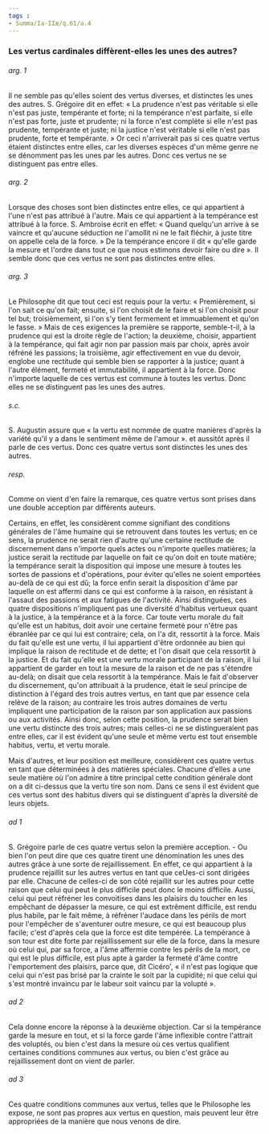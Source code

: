 ```yaml
---
tags : 
- Summa/Ia-IIæ/q.61/a.4
---
```


### Les vertus cardinales diffèrent-elles les unes des autres?

###### arg. 1
Il ne semble pas qu'elles soient des vertus diverses, et distinctes les unes des autres. S. Grégoire dit en effet: « La prudence n'est pas véritable si elle n'est pas juste, tempérante et forte; ni la tempérance n'est parfaite, si elle n'est pas forte, juste et prudente; ni la force n'est complète si elle n'est pas prudente, tempérante et juste; ni la justice n'est véritable si elle n'est pas prudente, forte et tempérante. » Or ceci n'arriverait pas si ces quatre vertus étaient distinctes entre elles, car les diverses espèces d'un même genre ne se dénomment pas les unes par les autres. Donc ces vertus ne se distinguent pas entre elles. 

###### arg. 2
Lorsque des choses sont bien distinctes entre elles, ce qui appartient à l'une n'est pas attribué à l'autre. Mais ce qui appartient à la tempérance est attribué à la force. S. Ambroise écrit en effet: « Quand quelqu'un arrive à se vaincre et qu'aucune séduction ne l'amollit ni ne le fait fléchir, à juste titre on appelle cela de la force. » De la tempérance encore il dit « qu'elle garde la mesure et l'ordre dans tout ce que nous estimons devoir faire ou dire ». Il semble donc que ces vertus ne sont pas distinctes entre elles. 

###### arg. 3
Le Philosophe dit que tout ceci est requis pour la vertu: « Premièrement, si l'on sait ce qu'on fait; ensuite, si l'on choisit de le faire et si l'on choisit pour tel but; troisièmement, si l'on s'y tient fermement et immuablement et qu'on le fasse. » Mais de ces exigences la première se rapporte, semble-t-il, à la prudence qui est la droite règle de l'action; la deuxième, choisir, appartient à la tempérance, qui fait agir non par passion mais par choix, après avoir réfréné les passions; la troisième, agir effectivement en vue du devoir, englobe une rectitude qui semble bien se rapporter à la justice; quant à l'autre élément, fermeté et immutabilité, il appartient à la force. Donc n'importe laquelle de ces vertus est commune à toutes les vertus. Donc elles ne se distinguent pas les unes des autres. 

###### s.c.
S. Augustin assure que « la vertu est nommée de quatre manières d'après la variété qu'il y a dans le sentiment même de l'amour ». et aussitôt après il parle de ces vertus. Donc ces quatre vertus sont distinctes les unes des autres. 

###### resp.
Comme on vient d'en faire la remarque, ces quatre vertus sont prises dans une double acception par différents auteurs. 

Certains, en effet, les considèrent comme signifiant des conditions générales de l'âme humaine qui se retrouvent dans toutes les vertus; en ce sens, la prudence ne serait rien d'autre qu'une certaine rectitude de discernement dans n'importe quels actes ou n'importe quelles matières; la justice serait la rectitude par laquelle on fait ce qu'on doit en toute matière; la tempérance serait la disposition qui impose une mesure à toutes les sortes de passions et d'opérations, pour éviter qu'elles ne soient emportées au-delà de ce qui est dû; la force enfin serait la disposition d'âme par laquelle on est affermi dans ce qui est conforme à la raison, en résistant à l'assaut des passions et aux fatigues de l'activité. Ainsi distinguées, ces quatre dispositions n'impliquent pas une diversité d'habitus vertueux quant à la justice, à la tempérance et à la force. Car toute vertu morale du fait qu'elle est un habitus, doit avoir une certaine fermeté pour n'être pas ébranlée par ce qui lui est contraire; cela, on l'a dit, ressortit à la force. Mais du fait qu'elle est une vertu, il lui appartient d'être ordonnée au bien qui implique la raison de rectitude et de dette; et l'on disait que cela ressortit à la justice. Et du fait qu'elle est une vertu morale participant de la raison, il lui appartient de garder en tout la mesure de la raison et de ne pas s'étendre au-delà; on disait que cela ressortit à la tempérance. Mais le fait d'observer du discernement, qu'on attribuait à la prudence, était le seul principe de distinction à l'égard des trois autres vertus, en tant que par essence cela relève de la raison; au contraire les trois autres domaines de vertu impliquent une participation de la raison par son application aux passions ou aux activités. Ainsi donc, selon cette position, la prudence serait bien une vertu distincte des trois autres; mais celles-ci ne se distingueraient pas entre elles, car il est évident qu'une seule et même vertu est tout ensemble habitus, vertu, et vertu morale. 

Mais d'autres, et leur position est meilleure, considèrent ces quatre vertus en tant que déterminées à des matières spéciales. Chacune d'elles a une seule matière où l'on admire à titre principal cette condition générale dont on a dit ci-dessus que la vertu tire son nom. Dans ce sens il est évident que ces vertus sont des habitus divers qui se distinguent d'après la diversité de leurs objets. 

###### ad 1
S. Grégoire parle de ces quatre vertus selon la première acception. - Ou bien l'on peut dire que ces quatre tirent une dénomination les unes des autres grâce à une sorte de rejaillissement. En effet, ce qui appartient à la prudence rejaillit sur les autres vertus en tant que ceUes-ci sont dirigées par elle. Chacune de celles-ci de son côté rejaillit sur les autres pour cette raison que celui qui peut le plus difficile peut donc le moins difficile. Aussi, celui qui peut réfréner les convoitises dans les plaisirs du toucher en les empêchant de dépasser la mesure, ce qui est extrêment difficile, est rendu plus habile, par le fait même, à réfréner l'audace dans les périls de mort pour l'empêcher de s'aventurer outre mesure, ce qui est beaucoup plus facile; c'est d'après cela que la force est dite tempérée. La tempérance à son tour est dite forte par rejaillissement sur elle de la force, dans la mesure où celui qui, par sa force, a l'âme affermie contre les périls de la mort, ce qui est le plus difficile, est plus apte à garder la fermeté d'âme contre l'emportement des plaisirs, parce que, dit Cicéro', « il n'est pas logique que celui qui n'est pas brisé par la crainte le soit par la cupidité; ni que celui qui s'est montré invaincu par le labeur soit vaincu par la volupté ». 

###### ad 2
Cela donne encore la réponse à la deuxième objection. Car si la tempérance garde la mesure en tout, et si la force garde l'âme inflexible contre l'attrait des voluptés, ou bien c'est dans la mesure où ces vertus qualifient certaines conditions communes aux vertus, ou bien c'est grâce au rejaillissement dont on vient de parler. 

###### ad 3
Ces quatre conditions communes aux vertus, telles que le Philosophe les expose, ne sont pas propres aux vertus en question, mais peuvent leur être appropriées de la manière que nous venons de dire. 

